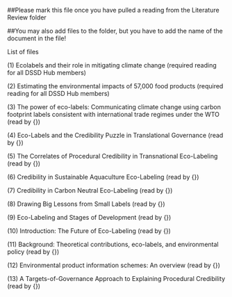 ##Please mark this file once you have pulled a reading from the Literature Review folder

##You may also add files to the folder, but you have to add the name of the document in the file!

List of files

(1) Ecolabels and their role in mitigating climate change (required reading for all DSSD Hub members)

(2) Estimating the environmental impacts of 57,000 food products (required reading for all DSSD Hub members)

(3) The power of eco-labels: Communicating climate change using carbon footprint labels consistent with international trade regimes under the WTO (read by {})

(4) Eco-Labels and the Credibility Puzzle in Translational Governance (read by {})

(5) The Correlates of Procedural Credibility in Transnational Eco-Labeling (read by {})

(6) Credibility in Sustainable Aquaculture Eco-Labeling (read by {})

(7) Credibility in Carbon Neutral Eco-Labeling (read by {})

(8) Drawing Big Lessons from Small Labels (read by {})

(9) Eco-Labeling and Stages of Development (read by {})

(10) Introduction: The Future of Eco-Labeling (read by {})

(11) Background: Theoretical contributions, eco-labels, and environmental policy (read by {})

(12) Environmental product information schemes: An overview (read by {})

(13) A Targets-of-Governance Approach to Explaining Procedural Credibility (read by {})
